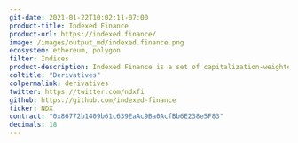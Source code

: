 ```yaml
---
git-date: 2021-01-22T10:02:11-07:00
product-title: Indexed Finance
product-url: https://indexed.finance/
image: /images/output_md/indexed.finance.png
ecosystem: ethereum, polygon
filter: Indices
product-description: Indexed Finance is a set of capitalization-weighted index pools designed to replicate the behavior of index funds
coltitle: "Derivatives"
colpermalink: derivatives
twitter: https://twitter.com/ndxfi
github: https://github.com/indexed-finance
ticker: NDX
contract: "0x86772b1409b61c639EaAc9Ba0AcfBb6E238e5F83"
decimals: 18
---
```

